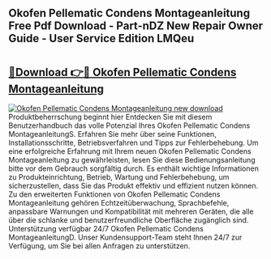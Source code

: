 ## Okofen Pellematic Condens Montageanleitung Free Pdf Download - Part-nDZ New Repair Owner Guide - User Service Edition LMQeu

# <h2><a href="http://df76mo.blite.top/?on=Okofen+Pellematic+Condens+Montageanleitung">🔗Download 👉🔴 Okofen Pellematic Condens Montageanleitung</a></h2>

[![Okofen Pellematic Condens Montageanleitung new download](https://i.imgur.com/lujVjoI.png)](http://df76mo.blite.top/?on=Okofen+Pellematic+Condens+Montageanleitung)
Produktbeherrschung beginnt hier Entdecken Sie mit diesem Benutzerhandbuch das volle Potenzial Ihres Okofen Pellematic Condens MontageanleitungS. Erfahren Sie mehr über seine Funktionen, Installationsschritte, Betriebsverfahren und Tipps zur Fehlerbehebung. Um eine erfolgreiche Erfahrung mit Ihrem neuen Okofen Pellematic Condens Montageanleitung zu gewährleisten, lesen Sie diese Bedienungsanleitung bitte vor dem Gebrauch sorgfältig durch. Es enthält wichtige Informationen zu Produkteinrichtung, Betrieb, Wartung und Fehlerbehebung, um sicherzustellen, dass Sie das Produkt effektiv und effizient nutzen können. Zu den erweiterten Funktionen von Okofen Pellematic Condens Montageanleitung gehören Echtzeitüberwachung, Sprachbefehle, anpassbare Warnungen und Kompatibilität mit mehreren Geräten, die alle über die schlanke und benutzerfreundliche Oberfläche zugänglich sind. Unterstützung verfügbar 24/7 Okofen Pellematic Condens MontageanleitungD. Unser Kundensupport-Team steht Ihnen 24/7 zur Verfügung, um Sie bei allen Anfragen zu unterstützen.
